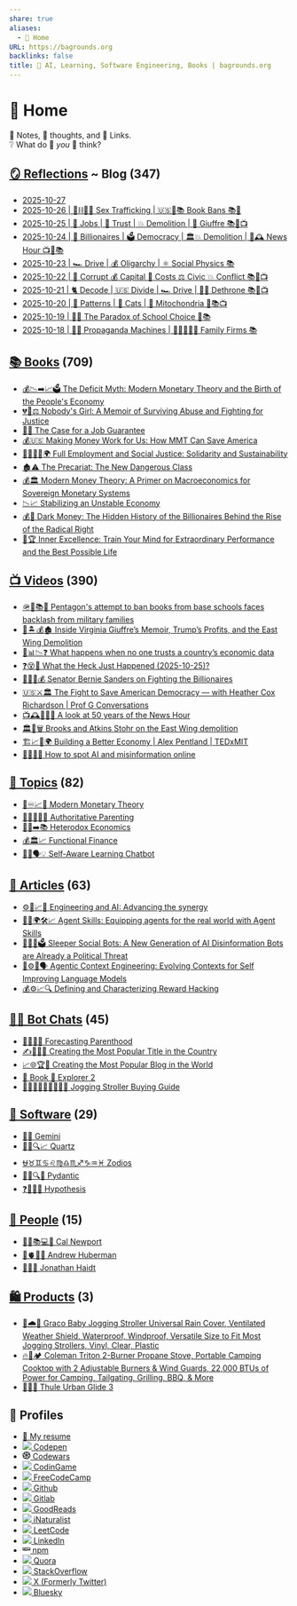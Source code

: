 ```yaml
---
share: true
aliases:
  - 🏡 Home
URL: https://bagrounds.org
backlinks: false
title: 🌌 AI, Learning, Software Engineering, Books | bagrounds.org
---
```

# 🏡 Home  
📑 Notes, 💭 thoughts, and 🔗 Links.  
❔ What do 🫵 _you_ 🤔 think?  
  
## [🪞 Reflections](./reflections/index.md) ~ Blog (347)  
- [2025-10-27](./reflections/2025-10-27.md)  
- [2025-10-26 | 👹⛓️👧🏼 Sex Trafficking | 🇺🇸🚫📚 Book Bans 📚📰](./reflections/2025-10-26.md)  
- [2025-10-25 | 💼 Jobs | 🤝 Trust | 💥 Demolition | 📖 Giuffre 📚📰📺](./reflections/2025-10-25.md)  
- [2025-10-24 | 🤑 Billionaires | 🗳️ Democracy | 🏛️💥 Demolition | 📰🕰️ News Hour 📺📰📚](./reflections/2025-10-24.md)  
- [2025-10-23 | 🏎️ Drive | 💰 Oligarchy | ⚛️ Social Physics 📚](./reflections/2025-10-23.md)  
- [2025-10-22 | 👹 Corrupt 💰 Capital 💸 Costs ⚖️ Civic 💥 Conflict 📚📰📺](./reflections/2025-10-22.md)  
- [2025-10-21 | 🐈 Decode | 🇺🇸 Divide | 🏎️ Drive | 🚫👑 Dethrone 📚📰📺](./reflections/2025-10-21.md)  
- [2025-10-20 | 🐆 Patterns | 🐾 Cats | 🔋 Mitochondria 📄📚📺](./reflections/2025-10-20.md)  
- [2025-10-19 | 🏫💸 The Paradox of School Choice 📰📚](./reflections/2025-10-19.md)  
- [2025-10-18 | 🤖📣 Propaganda Machines | 🧑‍🧑‍🧒‍🧒🏢 Family Firms 📚](./reflections/2025-10-18.md)  
  
  
## [📚 Books](./books/index.md) (709)  
- [💰📉➡️📈🗳️ The Deficit Myth: Modern Monetary Theory and the Birth of the People's Economy](./books/the-deficit-myth.md)  
- [💔👊⚖️ Nobody's Girl: A Memoir of Surviving Abuse and Fighting for Justice](./books/nobodys-girl-a-memoir-of-surviving-abuse-and-fighting-for-justice.md)  
- [💼✅ The Case for a Job Guarantee](./books/the-case-for-a-job-guarantee.md)  
- [💰🇺🇸 Making Money Work for Us: How MMT Can Save America](./books/making-money-work-for-us-how-mmt-can-save-america.md)  
- [🧑‍🤝‍🧑✅🌍 Full Employment and Social Justice: Solidarity and Sustainability](./books/full-employment-and-social-justice-solidarity-and-sustainability.md)  
- [🏚️⚠️ The Precariat: The New Dangerous Class](./books/the-precariat-the-new-dangerous-class.md)  
- [💰🏛️ Modern Money Theory: A Primer on Macroeconomics for Sovereign Monetary Systems](./books/modern-money-theory-a-primer-on-macroeconomics-for-sovereign-monetary-systems.md)  
- [📉📈 Stabilizing an Unstable Economy](./books/stabilizing-an-unstable-economy.md)  
- [💰🤫 Dark Money: The Hidden History of the Billionaires Behind the Rise of the Radical Right](./books/dark-money-the-hidden-history-of-the-billionaires-behind-the-rise-of-the-radical-right.md)  
- [🧠🏆 Inner Excellence: Train Your Mind for Extraordinary Performance and the Best Possible Life](./books/inner-excellence-train-your-mind-for-extraordinary-performance-and-the-best-possible-life.md)  
  
  
## [📺 Videos](./videos/index.md) (390)  
- [🪖🚫📚😠 Pentagon's attempt to ban books from base schools faces backlash from military families](./videos/pentagons-attempt-to-ban-books-from-base-schools-faces-backlash-from-military-families.md)  
- [👧🏝️💰🏚️ Inside Virginia Giuffre’s Memoir, Trump’s Profits, and the East Wing Demolition](./videos/inside-virginia-giuffres-memoir-trumps-profits-and-the-east-wing-demolition.md)  
- [🤔📊📉❓ What happens when no one trusts a country’s economic data](./videos/what-happens-when-no-one-trusts-a-countrys-economic-data.md)  
- [❓😵🤯 What the Heck Just Happened (2025-10-25)?](./videos/what-the-heck-just-happened-2025-10-25.md)  
- [👨‍🦳🆚💰 Senator Bernie Sanders on Fighting the Billionaires](./videos/senator-bernie-sanders-on-fighting-the-billionaires.md)  
- [🇺🇸⚔️🏛️ The Fight to Save American Democracy — with Heather Cox Richardson | Prof G Conversations](./videos/the-fight-to-save-american-democracy-with-heather-cox-richardson-prof-g-conversations.md)  
- [📺🕰️📰🎂🎉 A look at 50 years of the News Hour](./videos/a-look-at-50-years-of-the-news-hour.md)  
- [🏛️🔨🗑️ Brooks and Atkins Stohr on the East Wing demolition](./videos/brooks-and-atkins-stohr-on-the-east-wing-demolition.md)  
- [🏗️📈🤝🌍 Building a Better Economy | Alex Pentland | TEDxMIT](./videos/building-a-better-economy-alex-pentland-tedxmit.md)  
- [🤖👀❌📰 How to spot AI and misinformation online](./videos/how-to-spot-ai-and-misinformation-online.md)  
  
  
## [🌌 Topics](./topics/index.md) (82)  
- [🏦♾️📈💸 Modern Monetary Theory](./topics/modern-monetary-theory.md)  
- [👨‍👩‍👦🧭🤝 Authoritative Parenting](./topics/authoritative-parenting.md)  
- [🤔🚫➡️📚 Heterodox Economics](./topics/heterodox-economics.md)  
- [💰🏛️📈 Functional Finance](./topics/functional-finance.md)  
- [🧠🤖🗣️💡 Self-Aware Learning Chatbot](./topics/self-aware-learning-chatbot.md)  
  
  
## [📄  Articles](./articles/index.md) (63)  
- [⚙️🤖📈🤝 Engineering and AI: Advancing the synergy](./articles/engineering-and-ai-advancing-the-synergy.md)  
- [🧑‍🏫🌍🛠️📈 Agent Skills: Equipping agents for the real world with Agent Skills](./articles/equipping-agents-for-the-real-world-with-agent-skills.md)  
- [🤖😴📢🗳️ Sleeper Social Bots: A New Generation of AI Disinformation Bots are Already a Political Threat](./articles/sleeper-social-bots-a-new-generation-of-ai-disinformation-bots-are-already-a-political-threat.md)  
- [🤖⚙️🔄🗣️ Agentic Context Engineering: Evolving Contexts for Self Improving Language Models](./articles/agentic-context-engineering-evolving-contexts-for-self-improving-language-models.md)  
- [💰⚙️📈🔍 Defining and Characterizing Reward Hacking](./articles/defining-and-characterizing-reward-hacking.md)  
  
  
## [🤖💬 Bot Chats](./bot-chats/index.md) (45)  
- [🤰⏰👶🔮 Forecasting Parenthood](./bot-chats/forecasting-parenthood.md)  
- [✍️🥇🇺🇸 Creating the Most Popular Title in the Country](./bot-chats/creating-the-most-popular-title-in-the-country.md)  
- [📈🌐🏆📢 Creating the Most Popular Blog in the World](./bot-chats/creating-the-most-popular-blog-in-the-world.md)  
- [📖 Book 🧭 Explorer 2](./bot-chats/book-explorer-2.md)  
- [👶🏼🛒🏃🏼‍♀️🦮💲🦮 Jogging Stroller Buying Guide](./bot-chats/jogging-stroller-buying-guide.md)  
  
  
## [💾 Software](./software/index.md) (29)  
- [🤖♊ Gemini](./software/gemini.md)  
- [💎🔬🔍📈 Quartz](./software/quartz.md)  
- [⛎♉️♊️♋️♌️♍️♎️♏️♐️♑️♒️♓️ Zodios](./software/zodios.md)  
- [🐍📜🔍✅ Pydantic](./software/pydantic.md)  
- [❓🧪✅🤔 Hypothesis](./software/hypothesis.md)  
  
  
## [👥 People](./people/index.md) (15)  
- [👨‍🏫📚💻🤔 Cal Newport](./people/cal-newport.md)  
- [🧠🫀👀🔬 Andrew Huberman](./people/andrew-huberman.md)  
- [🧠🤝🐘 Jonathan Haidt](./people/jonathan-haidt.md)  
  
  
## [🛍️ Products](./products/index.md) (3)  
- [👶🌧️💨 Graco Baby Jogging Stroller Universal Rain Cover, Ventilated Weather Shield, Waterproof, Windproof, Versatile Size to Fit Most Jogging Strollers, Vinyl, Clear, Plastic](./products/graco-baby-jogging-stroller-universal-rain-cover-ventilated-weather-shield-waterproof-windproof-versatile-size-to-fit-most-jogging-strollers-vinyl-clear-plastic.md)  
- [🔥💨🏕️ Coleman Triton 2-Burner Propane Stove, Portable Camping Cooktop with 2 Adjustable Burners & Wind Guards, 22,000 BTUs of Power for Camping, Tailgating, Grilling, BBQ, & More](./products/coleman-triton-2-burner-propane-stove-portable-camping-cooktop-with-2-adjustable-burners-wind-guards-22000-btus-of-power-for-camping-tailgating-grilling-bbq-more.md)  
- [👶🏃🌆 Thule Urban Glide 3](./products/thule-urban-glide-3.md)  
  
  
## 🔗 Profiles  
- [📄 My resume](./topics/my-resume.md)  
- <a href="https://codepen.io/bagrounds"><img style="height:1em; margin:0;" src="https://simpleicons.org/icons/codepen.svg"/> Codepen</a>  
- <a href="https://www.codewars.com/users/bagrounds"><img style="height:1em; margin:0;" src="https://raw.githubusercontent.com/bagrounds/icons/master/codewars.svg"/> Codewars</a>  
- <a href="https://www.codingame.com/profile/0d172b10ecb72b81c2bb2646e8be9d8a8930706"><img style="height:1em; margin:0;" src="https://simpleicons.org/icons/codingame.svg"/> CodinGame</a>  
- <a href="https://freecodecamp.com/bagrounds"><img style="height:1em; margin:0;" src="https://simpleicons.org/icons/freecodecamp.svg"/> FreeCodeCamp</a>  
- <a href="https://github.com/bagrounds"><img style="height:1em; margin:0;" src="https://simpleicons.org/icons/github.svg"/> Github</a>  
- <a href="https://gitlab.com/bagrounds"><img style="height:1em; margin:0;" src="https://simpleicons.org/icons/gitlab.svg"/> Gitlab</a>  
- <a href="https://goodreads.com/bagrounds"><img style="height:1em; margin:0;" src="https://simpleicons.org/icons/goodreads.svg"/> GoodReads</a>  
- <a href="https://www.inaturalist.org/people/8822063"><img style="height:1em; margin:0;" src="https://www.svgrepo.com/show/517036/inaturalist.svg"/> iNaturalist</a>  
- <a href="https://leetcode.com/u/bagrounds"><img style="height:1em; margin:0;" src="https://simpleicons.org/icons/leetcode.svg"/> LeetCode</a>  
- <a href="https://linkedin.com/in/bagrounds"><img style="height:1em; margin:0;" src="https://www.svgrepo.com/show/157006/linkedin.svg"/> LinkedIn</a>  
- <a href="https://www.npmjs.com/~bagrounds"><img style="height:1em; margin:0;" src="https://raw.githubusercontent.com/bagrounds/icons/master/npm.svg"/> npm</a>  
- <a href="https://www.quora.com/profile/Bryan-Grounds"><img style="height:1em; margin:0;" src="https://simpleicons.org/icons/quora.svg"/> Quora</a>  
- <a href="http://stackoverflow.com/users/2081363/bagrounds"><img style="height:1em; margin:0;" src="https://simpleicons.org/icons/stackoverflow.svg"/> StackOverflow</a>  
- <a href="https://twitter.com/bagrounds"><img style="height:1em; margin:0;" src="https://simpleicons.org/icons/x.svg"/> X (Formerly Twitter)</a>  
- <a href="https://bsky.app/profile/bagrounds.bsky.social"><img style="height:1em; margin:0;" src="https://simpleicons.org/icons/bluesky.svg"/> Bluesky</a>